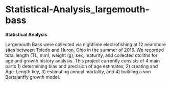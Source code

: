 # Statistical-Analysis_largemouth-bass

**Statistical Analysis**

Largemouth Bass were collected via nightlime electrofishing at 12 nearshore sites between Toledo and Huron, Ohio in the summer of 2016. We recorded total length (TL, mm), weight (g), sex, maturity, and collected otoliths for age and growth history analysis. This project currently consists of 4 main parts 1) determining bias and precision of age estimates, 2) creating and Age-Length key, 3) estimating annual mortality, and 4) building a von Bertalanffy growth model.